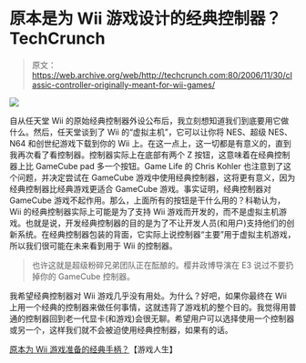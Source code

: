 # 原本是为 Wii 游戏设计的经典控制器？TechCrunch

> 原文：<https://web.archive.org/web/http://techcrunch.com:80/2006/11/30/classic-controller-originally-meant-for-wii-games/>

![](img/c8819eb63ee0bce57347aae739dea1c2.png)

自从任天堂 Wii 的原始经典控制器外设公布后，我立刻想知道我们到底要用它做什么。然后，任天堂谈到了 Wii 的“虚拟主机”，它可以让你将 NES、超级 NES、N64 和创世纪游戏下载到你的 Wii 上。在这一点上，这一切都是有意义的，直到我再次看了看控制器。控制器实际上在底部有两个 Z 按钮，这意味着在经典控制器上比 GameCube pad 多一个按钮。Game Life 的 Chris Kohler 也注意到了这个问题，并决定尝试在 GameCube 游戏中使用经典控制器，这将更有意义，因为经典控制器比经典游戏更适合 GameCube 游戏。事实证明，经典控制器对 GameCube 游戏不起作用。那么，上面所有的按钮是干什么用的？科勒认为，Wii 的经典控制器实际上可能是为了支持 Wii 游戏而开发的，而不是虚拟主机游戏。也就是说，开发经典控制器的目的是为了不让开发人员(和用户)支持他们的创新系统。在经典控制器包装的背面，它实际上说控制器“主要”用于虚拟主机游戏，所以我们很可能在未来看到用于 Wii 的控制器。

> 也许这就是超级粉碎兄弟团队正在酝酿的。樱井政博导演在 E3 说过不要扔掉你的 GameCube 控制器。

我希望经典控制器对 Wii 游戏几乎没有用处。为什么？好吧，如果你最终在 Wii 上用一个经典的控制器来做任何事情，这就违背了游戏机的整个目的。我觉得用普通的控制器回到老一代显卡(和游戏)会很无聊。希望用户可以选择使用一个控制器或另一个，这样我们就不会被迫使用经典控制器，如果有的话。

[原本为 Wii 游戏准备的经典手柄？](https://web.archive.org/web/20150805002701/http://blog.wired.com/games/2006/11/virtual_console.html)【游戏人生】